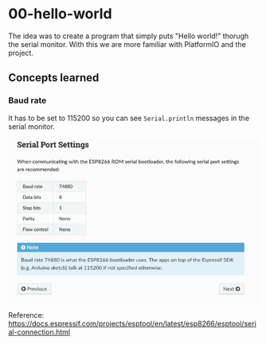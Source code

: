 # 00-hello-world

The idea was to create a program that simply puts "Hello world!" thorugh the serial monitor. With this we are more familiar with PlatformIO and the project.

## Concepts learned

### Baud rate

It has to be set to 115200 so you can see `Serial.println` messages in the serial monitor.

![](images/baud-rate.png)

Reference: https://docs.espressif.com/projects/esptool/en/latest/esp8266/esptool/serial-connection.html
